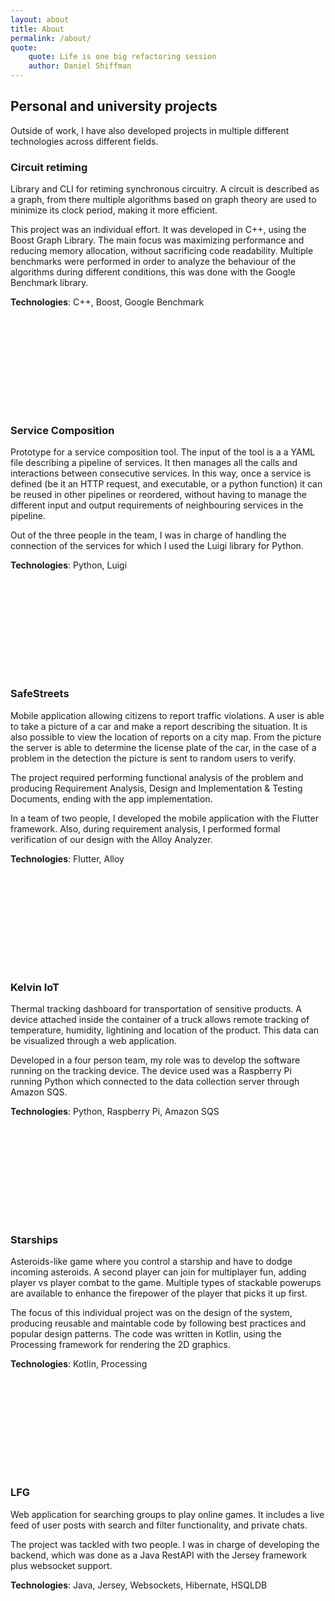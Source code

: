 ```yaml
---
layout: about
title: About
permalink: /about/
quote: 
    quote: Life is one big refactoring session
    author: Daniel Shiffman
---
```


## Personal and university projects

Outside of work, I have also developed projects in multiple different technologies across different fields.

### Circuit retiming 

Library and CLI for retiming synchronous circuitry. A circuit is described as a graph, from there multiple algorithms based on graph theory are used to minimize its clock period, making it more efficient.

This project was an individual effort. It was developed in C++, using the Boost Graph Library. The main focus was maximizing performance and reducing memory allocation, without sacrificing code readability. Multiple benchmarks were performed in order to analyze the behaviour of the algorithms during different conditions, this was done with the Google Benchmark library.

**Technologies**: C++, Boost, Google Benchmark

<a rel="me" href="https://github.com/Tomas-Perez/graph-retiming-cpp" title="Circuit retiming repository"><svg class="svg-icon grey"><use xlink:href="{{ '/assets/minima-social-icons.svg#github' | relative_url }}"></use></svg></a>

### Service Composition 

Prototype for a service composition tool. The input of the tool is a a YAML file describing a pipeline of services. It then manages all the calls and interactions between consecutive services. In this way, once a service is defined (be it an HTTP request, and executable, or a python function) it can be reused in other pipelines or reordered, without having to manage the different input and output requirements of neighbouring services in the pipeline.

Out of the three people in the team, I was in charge of handling the connection of the services for which I used the Luigi library for Python. 

**Technologies**: Python, Luigi

<a rel="me" href="https://github.com/Tomas-Perez/service-composition" title="Service composition repository"><svg class="svg-icon grey"><use xlink:href="{{ '/assets/minima-social-icons.svg#github' | relative_url }}"></use></svg></a>

### SafeStreets

Mobile application allowing citizens to report traffic violations. A user is able to take a picture of a car and make a report describing the situation. It is also possible to view the location of reports on a city map. From the picture the server is able to determine the license plate of the car, in the case of a problem in the detection the picture is sent to random users to verify.

The project required performing functional analysis of the problem and producing Requirement Analysis, Design and Implementation & Testing Documents, ending with the app implementation.

In a team of two people, I developed the mobile application with the Flutter framework. Also, during requirement analysis, I performed formal verification of our design with the Alloy Analyzer.

**Technologies**: Flutter, Alloy

<a rel="me" href="https://github.com/Tomas-Perez/safestreets" title="SafeStreets repository"><svg class="svg-icon grey"><use xlink:href="{{ '/assets/minima-social-icons.svg#github' | relative_url }}"></use></svg></a>

### Kelvin IoT 
 
Thermal tracking dashboard for transportation of sensitive products. A device attached inside the container of a truck allows remote tracking of temperature, humidity, lightining and location of the product. This data can be visualized through a web application.

Developed in a four person team, my role was to develop the software running on the tracking device. The device used was a Raspberry Pi running Python which connected to the data collection server through Amazon SQS.

**Technologies**: Python, Raspberry Pi, Amazon SQS

<a rel="me" href="https://github.com/Tomas-Perez/kelvin-pi" title="Kelvin IoT repository"><svg class="svg-icon grey"><use xlink:href="{{ '/assets/minima-social-icons.svg#github' | relative_url }}"></use></svg></a>

### Starships 

Asteroids-like game where you control a starship and have to dodge incoming asteroids. A second player can join for multiplayer fun, adding player vs player combat to the game. Multiple types of stackable powerups are available to enhance the firepower of the player that picks it up first. 

The focus of this individual project was on the design of the system, producing reusable and maintable code by following best practices and popular design patterns. The code was written in Kotlin, using the Processing framework for rendering the 2D graphics.

**Technologies**: Kotlin, Processing

<a rel="me" href="https://github.com/Tomas-Perez/starships" title="Starships repository"><svg class="svg-icon grey"><use xlink:href="{{ '/assets/minima-social-icons.svg#github' | relative_url }}"></use></svg></a>

### LFG 

Web application for searching groups to play online games. It includes a live feed of user posts with search and filter functionality, and private chats. 

The project was tackled with two people. I was in charge of developing the backend, which was done as a Java RestAPI with the Jersey framework plus websocket support.

**Technologies**: Java, Jersey, Websockets, Hibernate, HSQLDB

<a rel="me" href="https://github.com/Tomas-Perez/lfg" title="LFG repository"><svg class="svg-icon grey"><use xlink:href="{{ '/assets/minima-social-icons.svg#github' | relative_url }}"></use></svg></a>

